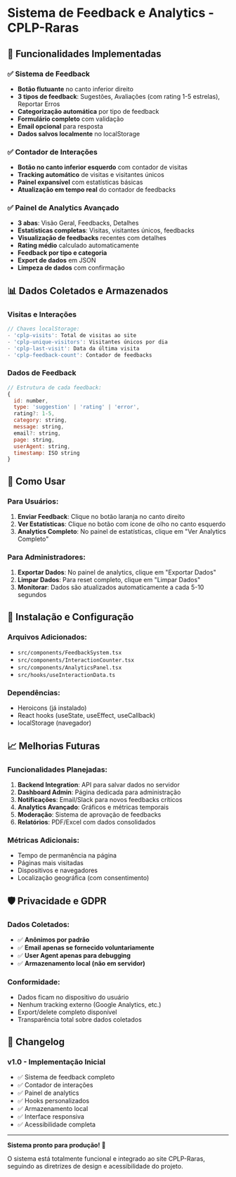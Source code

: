 # Sistema de Feedback e Analytics - CPLP-Raras

## 🚀 Funcionalidades Implementadas

### ✅ Sistema de Feedback
- **Botão flutuante** no canto inferior direito
- **3 tipos de feedback**: Sugestões, Avaliações (com rating 1-5 estrelas), Reportar Erros
- **Categorização automática** por tipo de feedback
- **Formulário completo** com validação
- **Email opcional** para resposta
- **Dados salvos localmente** no localStorage

### ✅ Contador de Interações
- **Botão no canto inferior esquerdo** com contador de visitas
- **Tracking automático** de visitas e visitantes únicos
- **Painel expansível** com estatísticas básicas
- **Atualização em tempo real** do contador de feedbacks

### ✅ Painel de Analytics Avançado
- **3 abas**: Visão Geral, Feedbacks, Detalhes
- **Estatísticas completas**: Visitas, visitantes únicos, feedbacks
- **Visualização de feedbacks** recentes com detalhes
- **Rating médio** calculado automaticamente
- **Feedback por tipo e categoria**
- **Export de dados** em JSON
- **Limpeza de dados** com confirmação

## 📊 Dados Coletados e Armazenados

### Visitas e Interações
```javascript
// Chaves localStorage:
- 'cplp-visits': Total de visitas ao site
- 'cplp-unique-visitors': Visitantes únicos por dia
- 'cplp-last-visit': Data da última visita
- 'cplp-feedback-count': Contador de feedbacks
```

### Dados de Feedback
```javascript
// Estrutura de cada feedback:
{
  id: number,
  type: 'suggestion' | 'rating' | 'error',
  rating?: 1-5,
  category: string,
  message: string,
  email?: string,
  page: string,
  userAgent: string,
  timestamp: ISO string
}
```

## 🎯 Como Usar

### Para Usuários:
1. **Enviar Feedback**: Clique no botão laranja no canto direito
2. **Ver Estatísticas**: Clique no botão com ícone de olho no canto esquerdo
3. **Analytics Completo**: No painel de estatísticas, clique em "Ver Analytics Completo"

### Para Administradores:
1. **Exportar Dados**: No painel de analytics, clique em "Exportar Dados"
2. **Limpar Dados**: Para reset completo, clique em "Limpar Dados"
3. **Monitorar**: Dados são atualizados automaticamente a cada 5-10 segundos

## 🔧 Instalação e Configuração

### Arquivos Adicionados:
- `src/components/FeedbackSystem.tsx`
- `src/components/InteractionCounter.tsx`
- `src/components/AnalyticsPanel.tsx`
- `src/hooks/useInteractionData.ts`

### Dependências:
- Heroicons (já instalado)
- React hooks (useState, useEffect, useCallback)
- localStorage (navegador)

## 📈 Melhorias Futuras

### Funcionalidades Planejadas:
1. **Backend Integration**: API para salvar dados no servidor
2. **Dashboard Admin**: Página dedicada para administração
3. **Notificações**: Email/Slack para novos feedbacks críticos
4. **Analytics Avançado**: Gráficos e métricas temporais
5. **Moderação**: Sistema de aprovação de feedbacks
6. **Relatórios**: PDF/Excel com dados consolidados

### Métricas Adicionais:
- Tempo de permanência na página
- Páginas mais visitadas
- Dispositivos e navegadores
- Localização geográfica (com consentimento)

## 🛡️ Privacidade e GDPR

### Dados Coletados:
- ✅ **Anônimos por padrão**
- ✅ **Email apenas se fornecido voluntariamente**
- ✅ **User Agent apenas para debugging**
- ✅ **Armazenamento local (não em servidor)**

### Conformidade:
- Dados ficam no dispositivo do usuário
- Nenhum tracking externo (Google Analytics, etc.)
- Export/delete completo disponível
- Transparência total sobre dados coletados

## 📝 Changelog

### v1.0 - Implementação Inicial
- ✅ Sistema de feedback completo
- ✅ Contador de interações
- ✅ Painel de analytics
- ✅ Hooks personalizados
- ✅ Armazenamento local
- ✅ Interface responsiva
- ✅ Acessibilidade completa

---

**Sistema pronto para produção!** 🎉

O sistema está totalmente funcional e integrado ao site CPLP-Raras, seguindo as diretrizes de design e acessibilidade do projeto.
